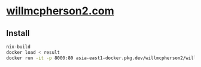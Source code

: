 # [willmcpherson2.com](http://willmcpherson2.com)

## Install

```sh
nix-build
docker load < result
docker run -it -p 8000:80 asia-east1-docker.pkg.dev/willmcpherson2/willmcpherson2/willmcpherson2
```
